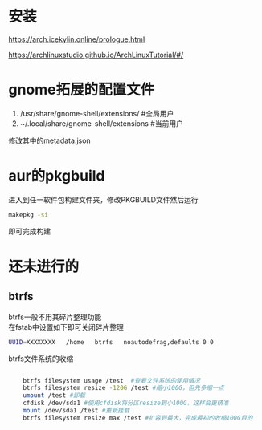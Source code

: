 # 安装

https://arch.icekylin.online/prologue.html

https://archlinuxstudio.github.io/ArchLinuxTutorial/#/

# gnome拓展的配置文件

1. /usr/share/gnome-shell/extensions/  #全局用户
2. ~/.local/share/gnome-shell/extensions #当前用户

修改其中的metadata.json

# aur的pkgbuild

进入到任一软件包构建文件夹，修改PKGBUILD文件然后运行
```bash
makepkg -si
```
即可完成构建

# 还未进行的

## btrfs
btrfs一般不用其碎片整理功能\
在fstab中设置如下即可关闭碎片整理
```bash
UUID=XXXXXXXX   /home   btrfs   noautodefrag,defaults 0 0
```
btrfs文件系统的收缩
```bash

    btrfs filesystem usage /test  #查看文件系统的使用情况
    btrfs filesystem resize -120G /test #缩小100G，但先多缩一点
    umount /test #卸载
    cfdisk /dev/sda1 #使用cfdisk将分区resize到小100G，这样会更精准
    mount /dev/sda1 /test #重新挂载
    btrfs filesystem resize max /test #扩容到最大，完成最初的收缩100G目的
```